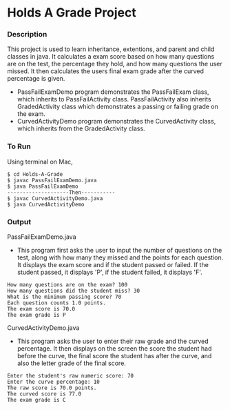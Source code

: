 # Holds A Grade Project

### Description

This project is used to learn inheritance, extentions, and parent and child classes in java. It calculates a exam score based on how many questions are on the test, the percentage they hold, and how many questions the user missed. It then calculates the users final exam grade after the curved percentage is given. 

- PassFailExamDemo program demonstrates the PassFailExam class, which inherits to PassFailActivity class. PassFailActivity also inherits GradedActivity class which demonstrates a passing or failing grade on the exam. 
- CurvedActivityDemo program demonstrates the CurvedActivity class, which inherits from the GradedActivity class. 

### To Run

Using terminal on Mac,

```
$ cd Holds-A-Grade
$ javac PassFailExamDemo.java
$ java PassFailExamDemo
--------------------Then-----------
$ javac CurvedActivityDemo.java
$ java CurvedActivityDemo
```

### Output

PassFailExamDemo.java 

- This program first asks the user to input the number of questions on the test, along with how many they missed and the points for each question. It displays the exam score and if the student passed or failed. If the student passed, it displays 'P', if the student failed, it displays 'F'.

```
How many questions are on the exam? 100
How many questions did the student miss? 30
What is the minimum passing score? 70
Each question counts 1.0 points.
The exam score is 70.0
The exam grade is P
```

CurvedActivityDemo.java 

- This program asks the user to enter their raw grade and the curved percentage. It then displays on the screen the score the student had before the curve, the final score the student has after the curve, and also the letter grade of the final score.

```
Enter the student's raw numeric score: 70
Enter the curve percentage: 10
The raw score is 70.0 points.
The curved score is 77.0
The exam grade is C
```
